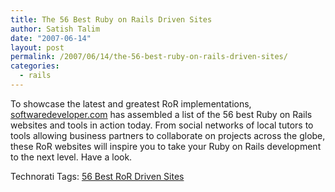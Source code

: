 ```yaml
---
title: The 56 Best Ruby on Rails Driven Sites
author: Satish Talim
date: "2007-06-14"
layout: post
permalink: /2007/06/14/the-56-best-ruby-on-rails-driven-sites/
categories:
  - rails
---
```

To showcase the latest and greatest RoR implementations<!--more-->,
[softwaredeveloper.com](http://www.softwaredeveloper.com/features/best-ruby-on-rails-061307/)
has assembled a list of the 56 best Ruby on Rails websites and tools in
action today. From social networks of local tutors to tools allowing
business partners to collaborate on projects across the globe, these RoR
websites will inspire you to take your Ruby on Rails development to the
next level. Have a look.

Technorati Tags: [56 Best RoR Driven
Sites](http://technorati.com/tag/56+Best+RoR+Driven+Sites)
